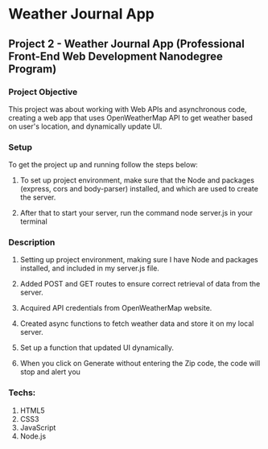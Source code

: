 # Weather Journal App

## Project 2 - Weather Journal App (Professional Front-End Web Development Nanodegree Program)

### Project Objective

This project was about working with Web APIs and asynchronous code, creating a web app that uses OpenWeatherMap API to get weather based on user's location, and dynamically update UI.

### Setup

To get the project up and running follow the steps below:

1. To set up project environment, make sure that the Node and packages (express, cors and body-parser) installed, and which are used to create the server.

2. After that to start your server, run the command node server.js in your terminal

### Description

1. Setting up project environment, making sure I have Node and packages installed, and included in my server.js file.

2. Added POST and GET routes to ensure correct retrieval of data from the server.

3. Acquired API credentials from OpenWeatherMap website.

4. Created async functions to fetch weather data and store it on my local server.

5. Set up a function that updated UI dynamically.

6. When you click on Generate without entering the Zip code, the code will stop and alert you

### Techs:

1. HTML5
2. CSS3
3. JavaScript
4. Node.js
